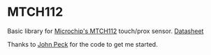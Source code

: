 # MTCH112

Basic library for [Microchip's MTCH112](http://www.microchip.com/wwwproducts/en/MTCH112) touch/prox sensor. [Datasheet](http://ww1.microchip.com/downloads/en/DeviceDoc/41668A.pdf)

Thanks to [John Peck](https://github.com/johnpeck) for the code to get me started.
